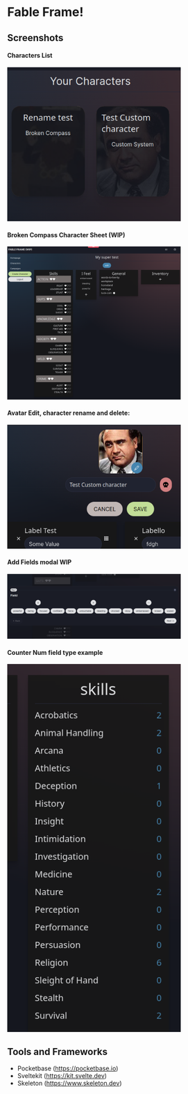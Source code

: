 # Fable Frame!

## Screenshots
#### Characters List
<img src="screenshots/CharactersList.png" alt="drawing" width="400"/>

#### Broken Compass Character Sheet (WIP)
<img src="screenshots/BCCharSheetWIP.png" alt="drawing" width="400"/>

#### Avatar Edit, character rename and delete:
<img src="screenshots/CharacterAvatar.png" alt="drawing" width="400"/>

#### Add Fields modal WIP
<img src="screenshots/AddFieldsModal.png" alt="drawing" width="400"/>

#### Counter Num field type example
<img src="screenshots/CounterNumField.png" alt="drawing" width="400"/>

## Tools and Frameworks
- Pocketbase (https://pocketbase.io)
- Sveltekit (https://kit.svelte.dev)
- Skeleton (https://www.skeleton.dev)
